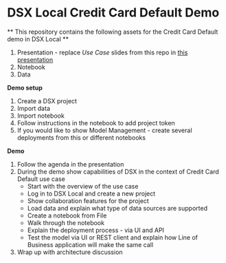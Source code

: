 # DSX Local Credit Card Default Demo

** This repository contains the following assets for the Credit Card Default demo in DSX Local **
1. Presentation - replace *Use Case* slides from this repo in [this presentation](https://github.com/elenalowery/DSXLocal_TelcoChurn/tree/master/Presentation)
2. Notebook
3. Data

**Demo setup**
1. Create a DSX project
2. Import data
3. Import notebook
4. Follow instructions in the notebook to add project token
5. If you would like to show Model Management - create several deployments from this or different notebooks

**Demo**
1. Follow the agenda in the presentation
2. During the demo show capabilities of DSX in the context of Credit Card Default use case
   * Start with the overview of the use case
   * Log in to DSX Local and create a new project
   * Show collaboration features for the project
   * Load data and explain what type of data sources are supported
   * Create a notebook from File
   * Walk through the notebook
   * Explain the deployment process - via UI and API
   * Test the model via UI or REST client and explain how Line of Business application will make the same call
3. Wrap up with architecture discussion 
